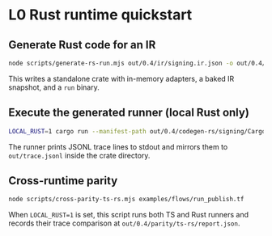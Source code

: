 # L0 Rust runtime quickstart

## Generate Rust code for an IR

```bash
node scripts/generate-rs-run.mjs out/0.4/ir/signing.ir.json -o out/0.4/codegen-rs/signing
```

This writes a standalone crate with in-memory adapters, a baked IR snapshot, and a `run` binary.

## Execute the generated runner (local Rust only)

```bash
LOCAL_RUST=1 cargo run --manifest-path out/0.4/codegen-rs/signing/Cargo.toml -- --ir out/0.4/ir/signing.ir.json
```

The runner prints JSONL trace lines to stdout and mirrors them to `out/trace.jsonl` inside the crate directory.

## Cross-runtime parity

```bash
node scripts/cross-parity-ts-rs.mjs examples/flows/run_publish.tf
```

When `LOCAL_RUST=1` is set, this script runs both TS and Rust runners and records their trace comparison at `out/0.4/parity/ts-rs/report.json`.
